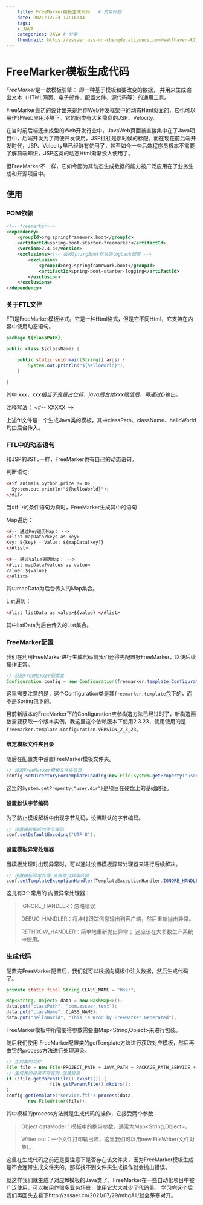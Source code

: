 ```yaml
---
    title: FreeMarker模板生成代码   # 文章标题  
    date: 2021/12/24 17:16:44
    tags:
    - JAVA
    categories: JAVA # 分类
    thumbnail: https://zssaer.oss-cn-chengdu.aliyuncs.com/wallhaven-k7j861.jpg?x-oss-process=style/wallpaper # 略缩图
---
```


# FreeMarker模板生成代码

 *FreeMarker*是一款模板引擎： 即一种基于模板和要改变的数据， 并用来生成输出文本（HTML网页、电子邮件、配置文件、源代码等）的通用工具。 

FreeMarker最初的设计出来是用作Web开发框架中的动态Html页面的，它也可以用作非Web应用环境下。它的同类有大名鼎鼎的JSP、Velocity。

在当时前后端还未成型的Web开发行业中，JavaWeb页面被直接集中在了Java项目中，后端开发为了简便开发使用，JSP往往是那时候的标配。而在现在前后端开发时代，JSP、Velocity早已经鲜有使用了，甚至如今一些后端程序员根本不需要了解前端知识，JSP这类的动态Html渐渐没人使用了。

但FreeMarker不一样，它如今因为其动态生成数据的能力被广泛应用在了业务生成和开源项目中。

## 使用

### POM依赖

```xml
<!-- freemarker-->
<dependency>
    <groupId>org.springframework.boot</groupId>
    <artifactId>spring-boot-starter-freemarker</artifactId>
	<version>2.4.4</version>
    <exclusions><!-- 去掉SpringBoot默认的logback配置 -->
        <exclusion>
            <groupId>org.springframework.boot</groupId>
            <artifactId>spring-boot-starter-logging</artifactId>
        </exclusion>
    </exclusions>
</dependency>
```

### 关于FTL文件

FTl是FreeMarker模板格式。它是一种Html格式，但是它不同Html，它支持在内容中使用动态语句。

```java
package ${classPath};

public class ${className} {

    public static void main(String[] args) {
        System.out.println("${helloWorld}");
    }

}
```

其中 ${xxx} ，xxx 相当于变量占位符，java后台给xxx赋值后，再通过${}输出。

注释写法： <#-- XXXXX -->

上述ftl文件是一个生成Java类的模板，其中classPath、className、helloWorld均由后台传入。

### FTL中的动态语句

和JSP的JSTL一样，FreeMarker也有自己的动态语句。

判断语句:

```html
<#if animals.python.price != 0>
  System.out.println("${helloWorld}");
</#if>　
```

当#if中的条件语句为真时，FreeMarker生成其中的语句

Map遍历：

```html
<#-- 通过Key遍历Map： -->
<#list mapData?keys as key>
Key: ${key} - Value: ${mapData[key]}
</#list>
    
<#-- 通过Value遍历Map： -->
<#list mapData?values as value>
Value: ${value}
</#list>
```

其中mapData为后台传入的Map集合。

List遍历：

```html
<#list listData as value>${value} </#list>
```

其中listData为后台传入的List集合。



### FreeMarker配置

我们在利用FreeMarker进行生成代码前我们还得先配置好FreeMarker，以便后续操作正常。

```java
// 获取FreeMarker配置类
Configuration config = new Configuration(freemarker.template.Configuration.VERSION_2_3_23);
```

这里需要注意的是，这个Configuration类是其`freemarker.template`包下的，而不是Spring包下的。

目前新版本的FreeMarker下的Configuration空参构造方法已经过时了，新构造函数需要获取一个版本实例，我这里这个依赖版本下使用2.3.23，使用使用的是`freemarker.template.Configuration.VERSION_2_3_23`。

#### 绑定模板文件夹目录

随后在配置类中设置FreeMarker模板文件夹。

```java
// 设置FreeMarker模板文件夹目录
config.setDirectoryForTemplateLoading(new File(System.getProperty("user.dir")+"/admin-provider/src/test/resources/template"));
```

这里的`System.getProperty("user.dir")`是项目在硬盘上的基础路径。

#### 设置默认字节编码

为了防止模板解析中出现字节乱码，设置默认的字节编码。

```java
// 设置模板解析的字节编码
conf.setDefaultEncoding("UTF-8");
```

#### 设置模板异常处理器

当模板处理时出现异常时，可以通过设置模板异常处理器来进行后续解决。

```java
// 设置模板异常处理,直接跳过异常区域
conf.setTemplateExceptionHandler(TemplateExceptionHandler.IGNORE_HANDLER);
```

这儿有3个常用的 内置异常处理器：

> IGNORE_HANDLER：忽略错误
>
> DEBUG_HANDLER：将堆栈跟踪信息输出到客户端，然后重新抛出异常。
>
> RETHROW_HANDLER：简单地重新抛出异常； 这应该在大多数生产系统中使用。



### 生成代码

配置完FreeMarker配置后，我们就可以根据向模板中注入数据，然后生成代码了。

```java
private static final String CLASS_NAME = "User";

Map<String, Object> data = new HashMap<>();
data.put("classPath", "com.zssaer.test");
data.put("className", CLASS_NAME);
data.put("helloWorld", "This is Wrod by FreeMarker Generated");
```

FreeMarker模板中所需要得参数需要由Map<String,Object>来进行包装。

随后我们使用 FreeMarker配置类的getTemplate方法进行获取对应模板，然后再由它的process方法进行处理渲染。

```java
// 生成类的文件
File file = new File(PROJECT_PATH + JAVA_PATH + PACKAGE_PATH_SERVICE + CLASS_NAME + ".java");
// 生成类的目录不存在则 创建目录
if (!file.getParentFile().exists()) {
                file.getParentFile().mkdirs();
}
config.getTemplate("service.ftl").process(data,
        new FileWriter(file));
```

其中模板的process方法就是生成代码的操作，它接受两个参数：

> Object dataModel：模板中的携带参数，通常为Map<String,Object>。
>
> Writer out：一个文件打印输出流，这里我们可以用new FileWriter(文件对象)。

这里在生成代码之前还是要注意下是否存在该文件夹，因为FreeMarker模板生成是不会连带生成文件夹的，那样找不到文件夹生成操作就会抛出错误。

就这样我们就生成了对应ftl模板的Java类了，FreeMarker在一些自动化项目中被广泛使用，可以被用作很多业务场景，使用它大大减少了代码量。
学习完这个后我们再回头去看下http://zssaer.cn/2021/07/29/mbgAll/就会茅塞对开。